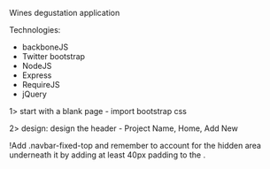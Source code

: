 Wines degustation application

Technologies:
- backboneJS
- Twitter bootstrap
- NodeJS
- Express
- RequireJS
- jQuery

1> start with a blank page - import bootstrap css

2> design:
design the header - Project Name, Home, Add New

!Add .navbar-fixed-top and remember to account for the hidden area underneath it by adding at least 40px padding to the <body>.

